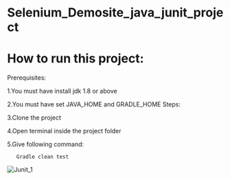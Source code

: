 # Selenium_Demosite_java_junit_project


# How to run this project:

Prerequisites:

1.You must have install jdk 1.8 or above

2.You must have set JAVA_HOME and GRADLE_HOME Steps:

3.Clone the project

4.Open terminal inside the project folder

5.Give following command:

       Gradle clean test


![Junit_1](https://user-images.githubusercontent.com/78067017/152962348-4255acfe-4182-4a71-9cc0-8c995048d0fa.PNG)
